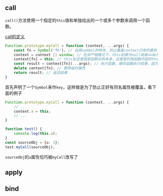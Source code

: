 ## call
`call()`方法使用一个指定的`this`值和单独给出的一个或多个参数来调用一个函数。

[call的定义](https://developer.mozilla.org/zh-CN/docs/Web/JavaScript/Reference/Global_Objects/Function/call)

```javascript
Function.prototype.myCall = function (context, ...args) {
    const fn = Symbol('fn'); // 运用symbol的特性，防止覆盖context已有的属性
    context = context || window; // 在非严格模式下，this如果为null或者undefined会自动替换为全局对象，这个实现并不严谨，按浏览器环境下的非严格模式实现
    context[fn] = this; // this在这里就是函数实例本身，这里是利用函数内部的this指向函数调用者这一特性来改变函数内部this的指向
    const result = context[fn](...args); // 执行函数，缓存函数执行结果，因为在返回结果前要将context上的Symbol属性删除
    delete context[fn]; // 删除临时属性
    return result; // 返回结果
}
```

首先声明了一个`Symbol`来作`key`，这样做是为了防止正好有同名属性被覆盖，看下面的例子
```javascript
Function.prototype.myCall = function (context, ...args) {
    // ...
    context.a = this;
    // ...
}

function test() {
    console.log(this.a);
}
const sourceObj = {a: 1};
test.myCall(sourceObj);
```
`sourceObj`的`a`属性恰巧被`myCall`改写了

## apply

## bind
